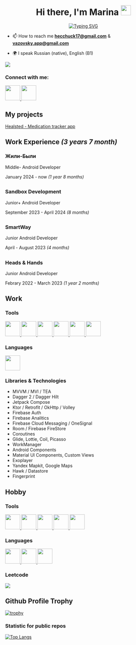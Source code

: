 <h1 align="center">Hi there, I'm Marina
<img src="https://github.com/blackcater/blackcater/raw/main/images/Hi.gif" height="32"/>
</h1>
<p align="center">
  <a href="https://git.io/typing-svg">
    <img src="https://readme-typing-svg.herokuapp.com?font=Fira+Code&pause=1000&width=600&height=60&lines=Android+Dev+from+Russia%2C+Saratov%2FSaint+Petersburg" alt="Typing SVG" />
  </a>
</p>

 - 📫 How to reach me **hecchuck17@gmail.com** & **vazovsky.app@gmail.com** </li>

 - 🌍 I speak Russian (native), English (B1)</li>

![](https://komarev.com/ghpvc/?username=vazovsky17)

### Connect with me:
<p align="left">
  <a href="https://t.me/vazovsky17" target="blank">
    <img height="48" width="48" src="https://cdn.simpleicons.org/telegram" />
  </a>
  
  <a href="https://steamcommunity.com/id/vazovskyapp/" target="blank">
    <img height="48" width="48" src="https://cdn.simpleicons.org/steam/0f75a5" />
  </a>
</p>

<h2>My projects</h2>

<p><a href="https://github.com/VazovskyApp/Healsted">Healsted - Medication tracker app</a></p>

<h2>Work Experience <i>(3 years 7 month)</i></h2>
<h3>Жили-Были</h3>
<p>Middle- Android Developer</p>
<p>January 2024 - now <i>(1 year 8 months)</i></p>
<h2></h2>
<h3>Sandbox Development</h3>
<p>Junior+ Android Developer</p>
<p>September 2023 - April 2024 <i>(8 months)</i></p>
<h2></h2>
<h3>SmartWay</h3>
<p>Junior Android Developer</p>
<p> April - August 2023 <i>(4 months)</i></i></p>
<h2></h2>
<h3>Heads & Hands</h3>
<p>Junior Android Developer</p>
<p>Febrary 2022 - March 2023 <i>(1 year 2 months)</i></p>

<h2>Work</h2>

### Tools
<p align="left">
  <a href="https://github.com/">
    <img height="48" width="48" src="https://cdn.simpleicons.org/github/white" />
  </a>
  
  <a href="https://gitlab.com/">
    <img height="48" width="48" src="https://cdn.simpleicons.org/gitlab" />
  </a>
  
  <a href="https://developer.android.com/studio">
    <img height="48" width="48" src="https://cdn.simpleicons.org/androidstudio" />
  </a>
  
  <a href="https://firebase.google.com/">
    <img height="48" width="48" src="https://cdn.simpleicons.org/firebase" />
  </a>
  
  <a href="https://www.figma.com/">
    <img height="48" width="48" src="https://cdn.simpleicons.org/figma" />
  </a>

  <a href="https://developer.android.com/jetpack/compose/">
    <img height="48" width="48" src="https://cdn.simpleicons.org/jetpackcompose" />
  </a>
</p>

### Languages

<p align="left">
  <a href="https://kotlinlang.org/">
    <img height="48" width="48" src="https://cdn.simpleicons.org/kotlin" />
  </a>
</p>

### Libraries & Technologies

- MVVM / MVI / TEA
- Dagger 2 / Dagger Hilt
- Jetpack Compose
- Ktor / Retrofit / OkHttp / Volley
- Firebase Auth
- Firebase Analitics
- Firebase Cloud Messaging / OneSignal
- Room / Firebase FireStore
- Coroutines
- Glide, Lottie, Coil, Picasso
- WorkManager
- Android Components
- Material UI Components, Custom Views
- Exoplayer
- Yandex Mapkit, Google Maps
- Hawk / Datastore
- Fingerprint

<h2>Hobby</h2> 

### Tools
<p align="left">
  <a href="https://visualstudio.microsoft.com/">
    <img height="48" width="48" src="https://cdn.simpleicons.org/visualstudio" />
  </a>
  
  <a href="https://code.visualstudio.com/">
    <img height="48" width="48" src="https://cdn.simpleicons.org/visualstudiocode" />
  </a>
  
  <a href="https://www.jetbrains.com/pycharm/">
    <img height="48" width="48" src="https://cdn.simpleicons.org/pycharm/faf94a" />
  </a>
  
  <a href="https://developer.apple.com/xcode/">
    <img height="48" width="48" src="https://cdn.simpleicons.org/xcode" />
  </a>

  <a href="https://www.docker.com">
    <img height="48" width="48" src="https://cdn.simpleicons.org/docker" />
  </a>
</p>

### Languages
<p align="left">
  <a href="https://dotnet.microsoft.com/en-us/languages/csharp">
    <img height="48" width="48" src="https://cdn.simpleicons.org/csharp" />
  </a>
  
  <a href="https://www.python.org/">
    <img height="48" width="48" src="https://cdn.simpleicons.org/python" />
  </a>
  
  <a href="https://www.apple.com/ru/swift/">
    <img height="48" width="48" src="https://cdn.simpleicons.org/swift" />
  </a>
</p>

### Leetcode
![](https://leetcard.jacoblin.cool/vazovsky17?theme=dark)

<h2>Github Profile Trophy</h2>

[![trophy](https://github-profile-trophy.vercel.app/?username=vazovsky17&margin-w=15&margin-h=15&theme=darkhub&column=3)](https://github.com/ryo-ma/github-profile-trophy)

### Statistic for public repos
[![Top Langs](https://github-readme-stats.vercel.app/api/top-langs/?username=vazovsky17&layout=compact&theme=radical)](https://github.com/anuraghazra/github-readme-stats)

